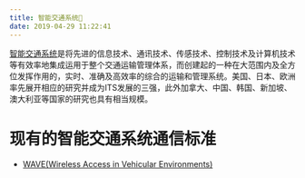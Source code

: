 ```yaml
---
title: 智能交通系统🚗
date: 2019-04-29 11:22:41
---
```

[智能交通系统](https://zh.wikipedia.org/wiki/%E6%99%BA%E6%85%A7%E5%9E%8B%E9%81%8B%E8%BC%B8%E7%B3%BB%E7%B5%B1)是将先进的信息技术、通讯技术、传感技术、控制技术及计算机技术等有效率地集成运用于整个交通运输管理体系，而创建起的一种在大范围内及全方位发挥作用的，实时、准确及高效率的综合的运输和管理系统。美国、日本、欧洲率先展开相应的研究并成为ITS发展的三强，此外加拿大、中国、韩国、新加坡、澳大利亚等国家的研究也具有相当规模。

# 现有的智能交通系统通信标准

- [WAVE(Wireless Access in Vehicular Environments)](./wave)
